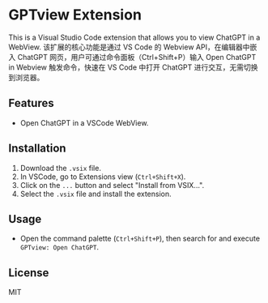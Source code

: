 # GPTview Extension

This is a Visual Studio Code extension that allows you to view ChatGPT in a WebView.
该扩展的核心功能是通过 VS Code 的 Webview API，在编辑器中嵌入 ChatGPT 网页，用户可通过命令面板（Ctrl+Shift+P）输入 Open ChatGPT in Webview 触发命令，快速在 VS Code 中打开 ChatGPT 进行交互，无需切换到浏览器。

## Features

- Open ChatGPT in a VSCode WebView.

## Installation

1. Download the `.vsix` file.
2. In VSCode, go to Extensions view (`Ctrl+Shift+X`).
3. Click on the `...` button and select "Install from VSIX...".
4. Select the `.vsix` file and install the extension.

## Usage

- Open the command palette (`Ctrl+Shift+P`), then search for and execute `GPTview: Open ChatGPT`.

## License

MIT
